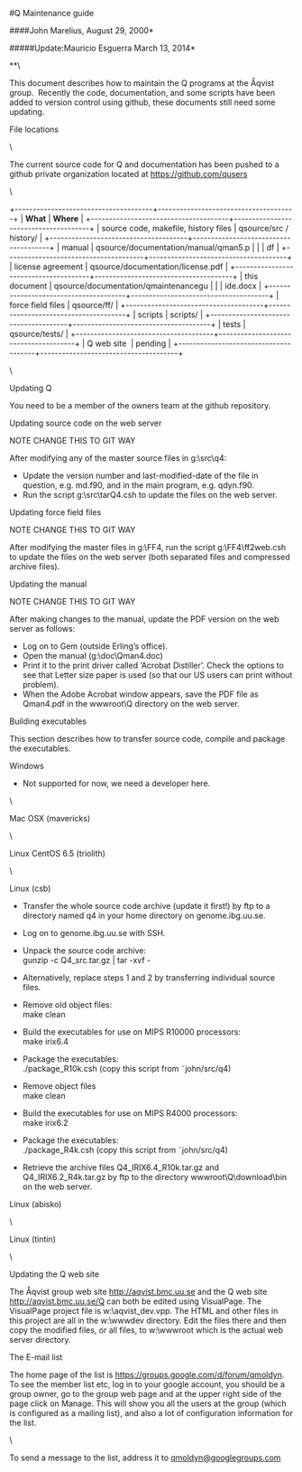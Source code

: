 #Q Maintenance guide

####John Marelius, August 29, 2000*

#####Update:Mauricio Esguerra March 13, 2014*

**\

This document describes how to maintain the Q programs at the Åqvist
group.  Recently the code, documentation, and some scripts have been
added to version control using github, these documents still need some
updating. 

File locations

\

The current source code for Q and documentation has been pushed to a
github private organization located at https://github.com/qusers

\

+--------------------------------------+--------------------------------------+
| **What**                             | **Where**                            |
+--------------------------------------+--------------------------------------+
| source code, makefile, history files | qsource/src /  history/              |
+--------------------------------------+--------------------------------------+
| manual                               | qsource/documentation/manual/qman5.p |
|                                      | df                                   |
+--------------------------------------+--------------------------------------+
| license agreement                    | qsource/documentation/license.pdf    |
+--------------------------------------+--------------------------------------+
| this document                        | qsource/documentation/qmaintenancegu |
|                                      | ide.docx                             |
+--------------------------------------+--------------------------------------+
| force field files                    | qsource/ff/                          |
+--------------------------------------+--------------------------------------+
| scripts                              | scripts/                             |
+--------------------------------------+--------------------------------------+
| tests                                | qsource/tests/                       |
+--------------------------------------+--------------------------------------+
| Q web site                           | pending                              |
+--------------------------------------+--------------------------------------+

\

Updating Q

You need to be a member of the owners team at the github repository. 

Updating source code on the web server

NOTE CHANGE THIS TO GIT WAY

After modifying any of the master source files in g:\\src\\q4:

-   Update the version number and last-modified-date of the file in
    question, e.g. md.f90, and in the main program, e.g. qdyn.f90.
-   Run the script g:\\src\\tarQ4.csh to update the files on the web
    server.

Updating force field files

NOTE CHANGE THIS TO GIT WAY

After modifying the master files in g:\\FF4, run the script
g:\\FF4\\ff2web.csh to update the files on the web server (both
separated files and compressed archive files).

Updating the manual

NOTE CHANGE THIS TO GIT WAY

After making changes to the manual, update the PDF version on the web
server as follows:

-   Log on to Gem (outside Erling’s office).
-   Open the manual (g:\\doc\\Qman4.doc)
-   Print it to the print driver called ‘Acrobat Distiller’. Check the
    options to see that Letter size paper is used (so that our US users
    can print without problem).
-   When the Adobe Acrobat window appears, save the PDF file as
    Qman4.pdf in the wwwroot\\Q directory on the web server.

Building executables

This section describes how to transfer source code, compile and package
the executables.

Windows

-   Not supported for now, we need a developer here.

\

Mac OSX (mavericks)

\

Linux CentOS 6.5 (triolith)

\

Linux (csb)

-   Transfer the whole source code archive (update it first!) by ftp to
    a directory named q4 in your home directory on genome.ibg.uu.se.
-   Log on to genome.ibg.uu.se with SSH.
-   Unpack the source code archive:\
     gunzip -c Q4\_src.tar.gz | tar -xvf -

-   Alternatively, replace steps 1 and 2 by transferring individual
    source files.

-   Remove old object files:\
     make clean
-   Build the executables for use on MIPS R10000 processors:\
     make irix6.4
-   Package the executables:\
     ./package\_R10k.csh (copy this script from ˜john/src/q4)
-   Remove object files\
     make clean
-   Build the executables for use on MIPS R4000 processors:\
     make irix6.2
-   Package the executables:\
     ./package\_R4k.csh (copy this script from ˜john/src/q4)
-   Retrieve the archive files Q4\_IRIX6.4\_R10k.tar.gz and
    Q4\_IRIX6.2\_R4k.tar.gz by ftp to the directory
    wwwroot\\Q\\download\\bin on the web server.

Linux (abisko)

\

Linux (tintin)

\

Updating the Q web site

The Åqvist group web site http://aqvist.bmc.uu.se and the Q web site
http://aqvist.bmc.uu.se/Q can both be edited using VisualPage. The
VisualPage project file is w:\\aqvist\_dev.vpp. The HTML and other files
in this project are all in the w:\\wwwdev directory. Edit the files
there and then copy the modified files, or all files, to w:\\wwwroot
which is the actual web server directory.

The E-mail list

The home page of the list is https://groups.google.com/d/forum/qmoldyn.
To see the member list etc, log in to your google account, you should be
a group owner, go to the group web page and at the upper right side of
the page click on Manage. This will show you all the users at the group
(which is configured as a mailing list), and also a lot of configuration
information for the list.

\

To send a message to the list, address it to qmoldyn@googlegroups.com
